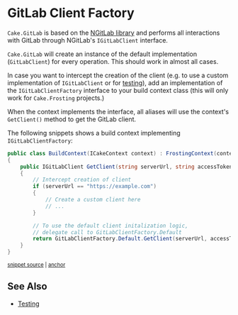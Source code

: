 <!--
GENERATED FILE - DO NOT EDIT
This file was generated by [MarkdownSnippets](https://github.com/SimonCropp/MarkdownSnippets).
Source File: /docs/mdsource/client-factory.source.md
To change this file edit the source file and then run MarkdownSnippets.
-->

# GitLab Client Factory

`Cake.GitLab` is based on the [NGitLab library](https://github.com/ubisoft/NGitLab) and performs all interactions with GitLab through NGitLab's `IGitLabClient` interface.

`Cake.GitLab` will create an instance of the default implementation (`GitLabClient`) for every operation.
This should work in almost all cases.

In case you want to intercept the creation of the client (e.g. to use a custom implementation of `IGitLabClient` or for [testing](./testing.md)), add an implementation of the `IGitLabClientFactory` interface to your build context class (this will only work for `Cake.Frosting` projects.)

When the context implements the interface, all aliases will use the context's `GetClient()` method to get the GitLab client.

The following snippets shows a build context implementing `IGitLabClientFactory`:

<!-- snippet: Example-GitLabClientFactory -->
<a id='snippet-Example-GitLabClientFactory'></a>
```cs
public class BuildContext(ICakeContext context) : FrostingContext(context), IGitLabClientFactory
{
    public IGitLabClient GetClient(string serverUrl, string accessToken)
    {
        // Intercept creation of client
        if (serverUrl == "https://example.com")
        {
            // Create a custom client here
            // ...
        }

        // To use the default client initalization logic,
        // delegate call to GitLabClientFactory.Default
        return GitLabClientFactory.Default.GetClient(serverUrl, accessToken);
    }
}
```
<sup><a href='/examples/Frosting/Examples.cs#L167-L184' title='Snippet source file'>snippet source</a> | <a href='#snippet-Example-GitLabClientFactory' title='Start of snippet'>anchor</a></sup>
<!-- endSnippet -->

## See Also

- [Testing](./testing.md)
